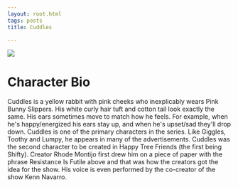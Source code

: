 ```yaml
---
layout: root.html
tags: posts
title: Cuddles

---
```

<img src="https://i.pinimg.com/originals/85/da/ee/85daee2588904015fad44ee6dfbaa7a0.png"/>

# Character Bio
Cuddles is a yellow rabbit with pink cheeks who inexplicably wears Pink Bunny Slippers. His white curly hair tuft and cotton tail look exactly the same. His ears sometimes move to match how he feels. For example, when he's happy/energized his ears stay up, and when he's upset/sad they'll drop down. Cuddles is one of the primary characters in the series. Like Giggles, Toothy and Lumpy, he appears in many of the advertisements. Cuddles was the second character to be created in Happy Tree Friends (the first being Shifty). Creator Rhode Montijo first drew him on a piece of paper with the phrase Resistance Is Futile above and that was how the creators got the idea for the show. His voice is even performed by the co-creator of the show Kenn Navarro.